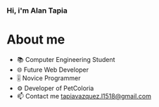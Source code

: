 ### Hi, i'm Alan Tapia  

<h1> About me </h1>

- 📚 Computer Engineering Student
- 🌐 Future Web Developer
- 🎚️ Novice Programmer
- ⚙️ Developer of PetColoria
- 📫 Contact me <a>tapiavazquez.l1518@gmail.com</a>




